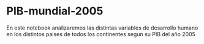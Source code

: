 # PIB-mundial-2005
En este notebook analizaremos las distintas variables de desarrollo humano en los distintos paises de todos los continentes segun su PIB del año 2005
